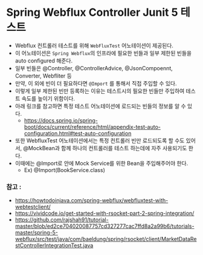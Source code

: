 # Spring Webflux Controller Junit 5 테스트

* Webflux 컨트롤러 테스트를 위해 `WebFluxTest` 어노테이션이 제공된다.
* 이 어노테이션은 `Spring Webflux`의 인프라에 필요한 빈들과 일부 제한된 빈들을 auto configured 해준다.
* 일부 빈들은 @Controller, @ControllerAdvice, @JsonCompoennt, Converter, Webfliter 등
* 만약, 이 외에 빈이 더 필요하다면 `@Import` 를 통해서 직접 주입할 수 있다.
* 이렇게 일부 제한된 빈만 등록하는 이유는 테스트시의 필요한 빈들만 주입하여 테스트 속도를 높이기 위함이다.
* 아래 링크를 참고하면 특정 테스트 어노테이션에 로드되는 빈들의 정보를 알 수 있다.
  * https://docs.spring.io/spring-boot/docs/current/reference/html/appendix-test-auto-configuration.html#test-auto-configuration
* 또한 WebfluxTest 어노테이션에서는 특정 컨트롤러 빈만 로드되도록 할 수도 있어서, @MockBean과 함께 하나의 컨트롤러를 테스트 하는데에 자주 사용되기도 한다.
* 이때에는 @Import로 안에 Mock Service를 위한 Bean을 주입해주어야 한다.
  * Ex) @Import(BookService.class)

### 참고 :

* https://howtodoinjava.com/spring-webflux/webfluxtest-with-webtestclient/
* https://vividcode.io/get-started-with-rsocket-part-2-spring-integration/
* https://github.com/rajshah91/tutorial-master/blob/ed2ce704020087757cd327277cac7ffd8a2a99b6/tutorials-master/spring-5-webflux/src/test/java/com/baeldung/spring/rsocket/client/MarketDataRestControllerIntegrationTest.java

